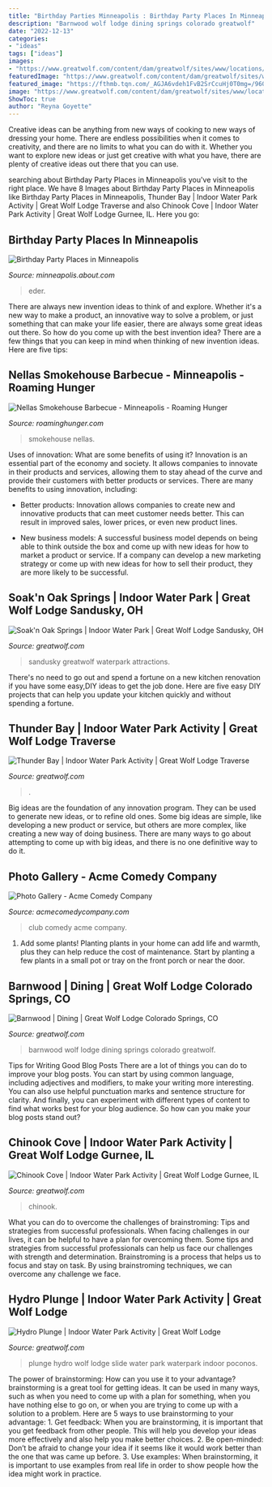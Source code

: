 ```yaml
---
title: "Birthday Parties Minneapolis : Birthday Party Places In Minneapolis"
description: "Barnwood wolf lodge dining springs colorado greatwolf"
date: "2022-12-13"
categories:
- "ideas"
tags: ["ideas"]
images:
- "https://www.greatwolf.com/content/dam/greatwolf/sites/www/locations/master/waterpark-attractions/swim-splash-slide/thunder-bay/thunder-bay-5-img2411-1200x500.jpg"
featuredImage: "https://www.greatwolf.com/content/dam/greatwolf/sites/www/locations/master/dining-shopping/Dining/barnwood/Illinois_BarnwoodExterior_resized.jpg"
featured_image: "https://fthmb.tqn.com/_AGJA6vdeh1FvB2SrCcuHj0T0mg=/960x0/filters:no_upscale()/200457684-008-copy-56a6280d3df78cf7728ba0f5.jpg"
image: "https://www.greatwolf.com/content/dam/greatwolf/sites/www/locations/master/waterpark-attractions/swim-splash-slide/chinook-cove/chinook-cove-1-img3014-1200x500.jpg"
ShowToc: true
author: "Reyna Goyette"
---
```



Creative ideas can be anything from new ways of cooking to new ways of dressing your home. There are endless possibilities when it comes to creativity, and there are no limits to what you can do with it. Whether you want to explore new ideas or just get creative with what you have, there are plenty of creative ideas out there that you can use.

	

		
searching about Birthday Party Places in Minneapolis you've visit to the right place. We have 8 Images about Birthday Party Places in Minneapolis like Birthday Party Places in Minneapolis, Thunder Bay | Indoor Water Park Activity | Great Wolf Lodge Traverse and also Chinook Cove | Indoor Water Park Activity | Great Wolf Lodge Gurnee, IL. Here you go:
		
    
## Birthday Party Places In Minneapolis

<img loading=lazy src="https://fthmb.tqn.com/_AGJA6vdeh1FvB2SrCcuHj0T0mg=/960x0/filters:no_upscale()/200457684-008-copy-56a6280d3df78cf7728ba0f5.jpg" onerror="this.onerror=null;this.src='https://tse3.mm.bing.net/th?id=OIP.qaudwS5t_sqOzinIEfD5xQHaFV&amp;pid=15.1';" alt="Birthday Party Places in Minneapolis">

_Source: minneapolis.about.com_

>eder. 

	

There are always new invention ideas to think of and explore. Whether it's a new way to make a product, an innovative way to solve a problem, or just something that can make your life easier, there are always some great ideas out there. So how do you come up with the best invention idea? There are a few things that you can keep in mind when thinking of new invention ideas. Here are five tips: 

    
## Nellas Smokehouse Barbecue - Minneapolis - Roaming Hunger

<img loading=lazy src="https://d3hbe0kmbam4a5.cloudfront.net/photos/0f3e4cf8-05de-4647-a0cb-a9ccefb68a3e.jpg" onerror="this.onerror=null;this.src='https://tse3.mm.bing.net/th?id=OIP.jqvg_R93clGTCZTH_jMqdQHaFj&amp;pid=15.1';" alt="Nellas Smokehouse Barbecue - Minneapolis - Roaming Hunger">

_Source: roaminghunger.com_

>smokehouse nellas. 

	

Uses of innovation: What are some benefits of using it?
Innovation is an essential part of the economy and society. It allows companies to innovate in their products and services, allowing them to stay ahead of the curve and provide their customers with better products or services. There are many benefits to using innovation, including: 
- Better products: Innovation allows companies to create new and innovative products that can meet customer needs better. This can result in improved sales, lower prices, or even new product lines.

- New business models: A successful business model depends on being able to think outside the box and come up with new ideas for how to market a product or service. If a company can develop a new marketing strategy or come up with new ideas for how to sell their product, they are more likely to be successful.

    
## Soak&#039;n Oak Springs | Indoor Water Park | Great Wolf Lodge Sandusky, OH

<img loading=lazy src="https://www.greatwolf.com/content/dam/greatwolf/sites/www/locations/master/waterpark-attractions/swim-splash-slide/soak-n-oak-springs/soakn-oaks-springs-1-img0384-1200x500.jpg" onerror="this.onerror=null;this.src='https://tse2.mm.bing.net/th?id=OIP.F0RSHwoj1HqNAyarHey7KAHaEM&amp;pid=15.1';" alt="Soak&#039;n Oak Springs | Indoor Water Park | Great Wolf Lodge Sandusky, OH">

_Source: greatwolf.com_

>sandusky greatwolf waterpark attractions. 

	

There's no need to go out and spend a fortune on a new kitchen renovation if you have some easy,DIY ideas to get the job done. Here are five easy DIY projects that can help you update your kitchen quickly and without spending a fortune.

    
## Thunder Bay | Indoor Water Park Activity | Great Wolf Lodge Traverse

<img loading=lazy src="https://www.greatwolf.com/content/dam/greatwolf/sites/www/locations/master/waterpark-attractions/swim-splash-slide/thunder-bay/thunder-bay-5-img2411-1200x500.jpg" onerror="this.onerror=null;this.src='https://tse3.mm.bing.net/th?id=OIP.LBq9W467Dqt0OeUBEJmduQHaEM&amp;pid=15.1';" alt="Thunder Bay | Indoor Water Park Activity | Great Wolf Lodge Traverse">

_Source: greatwolf.com_

>. 

	

Big ideas are the foundation of any innovation program. They can be used to generate new ideas, or to refine old ones. Some big ideas are simple, like developing a new product or service, but others are more complex, like creating a new way of doing business. There are many ways to go about attempting to come up with big ideas, and there is no one definitive way to do it.

    
## Photo Gallery - Acme Comedy Company

<img loading=lazy src="http://acmecomedycompany.com/uploads/galleries/Club/Brandon_Monnier-1.jpg" onerror="this.onerror=null;this.src='https://tse4.mm.bing.net/th?id=OIP.Y98nQ0NTCNEm0UmFG1iBVAHaE9&amp;pid=15.1';" alt="Photo Gallery - Acme Comedy Company">

_Source: acmecomedycompany.com_

>club comedy acme company. 

	

1. Add some plants! Planting plants in your home can add life and warmth, plus they can help reduce the cost of maintenance. Start by planting a few plants in a small pot or tray on the front porch or near the door.

    
## Barnwood | Dining | Great Wolf Lodge Colorado Springs, CO

<img loading=lazy src="https://www.greatwolf.com/content/dam/greatwolf/sites/www/locations/master/dining-shopping/Dining/barnwood/Illinois_BarnwoodExterior_resized.jpg" onerror="this.onerror=null;this.src='https://tse3.mm.bing.net/th?id=OIP.HNd5eltlYFYkwAQEttNnoQHaEM&amp;pid=15.1';" alt="Barnwood | Dining | Great Wolf Lodge Colorado Springs, CO">

_Source: greatwolf.com_

>barnwood wolf lodge dining springs colorado greatwolf. 

	

Tips for Writing Good Blog Posts
There are a lot of things you can do to improve your blog posts. You can start by using common language, including adjectives and modifiers, to make your writing more interesting. You can also use helpful punctuation marks and sentence structure for clarity. And finally, you can experiment with different types of content to find what works best for your blog audience. So how can you make your blog posts stand out?

    
## Chinook Cove | Indoor Water Park Activity | Great Wolf Lodge Gurnee, IL

<img loading=lazy src="https://www.greatwolf.com/content/dam/greatwolf/sites/www/locations/master/waterpark-attractions/swim-splash-slide/chinook-cove/chinook-cove-1-img3014-1200x500.jpg" onerror="this.onerror=null;this.src='https://tse1.mm.bing.net/th?id=OIP.drRVMuqvKZahbvjipMWo1QHaEM&amp;pid=15.1';" alt="Chinook Cove | Indoor Water Park Activity | Great Wolf Lodge Gurnee, IL">

_Source: greatwolf.com_

>chinook. 

	

What you can do to overcome the challenges of brainstroming: Tips and strategies from successful professionals.
When facing challenges in our lives, it can be helpful to have a plan for overcoming them. Some tips and strategies from successful professionals can help us face our challenges with strength and determination. Brainstroming is a process that helps us to focus and stay on task. By using brainstroming techniques, we can overcome any challenge we face.

    
## Hydro Plunge | Indoor Water Park Activity | Great Wolf Lodge

<img loading=lazy src="https://www.greatwolf.com/content/dam/greatwolf/sites/www/locations/master/waterpark-attractions/swim-splash-slide/hydro-plunge/hydro-plunge-4-img6540-1200x500.jpg" onerror="this.onerror=null;this.src='https://tse2.mm.bing.net/th?id=OIP.5vV9mbqzgkryhZruLuwNvgHaEM&amp;pid=15.1';" alt="Hydro Plunge | Indoor Water Park Activity | Great Wolf Lodge">

_Source: greatwolf.com_

>plunge hydro wolf lodge slide water park waterpark indoor poconos. 

	

The power of brainstorming: How can you use it to your advantage?
brainstorming is a great tool for getting ideas. It can be used in many ways, such as when you need to come up with a plan for something, when you have nothing else to go on, or when you are trying to come up with a solution to a problem. Here are 5 ways to use brainstorming to your advantage: 1. Get feedback: When you are brainstorming, it is important that you get feedback from other people. This will help you develop your ideas more effectively and also help you make better choices. 2. Be open-minded: Don’t be afraid to change your idea if it seems like it would work better than the one that was came up before. 3. Use examples: When brainstorming, it is important to use examples from real life in order to show people how the idea might work in practice. 
